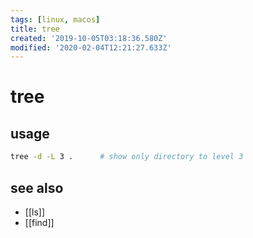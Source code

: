 ```yaml
---
tags: [linux, macos]
title: tree
created: '2019-10-05T03:18:36.580Z'
modified: '2020-02-04T12:21:27.633Z'
---
```


# tree

## usage

```sh
tree -d -L 3 .      # show only directory to level 3
```

## see also

- [[ls]]
- [[find]]
